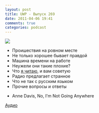 ```yaml
---
layout: post
title: UWP - Выпуск 269
date: 2011-04-06 19:41
comments: true
categories: podcast
---
```

![](https://podcast.umputun.com/images/uwp/uwp269.jpg)


- Проишествия на ровном месте
- Не только хорошее бывает правдой
- Машина времени на работе
- Неужели они такие плохие?
- Что [я читаю](http://itunes.apple.com/us/app/id426557262?mt=8), и вам советую
- Радио предлагает странное
- Что не так с русским языком
- Прочие вопросы и ответы


* Anne Davis, No, I'm Not Going Anywhere

[Аудио](http://archive.rucast.net/uwp/media/ump_podcast269.mp3)

[](http://archive.rucast.net/uwp/media/ump_podcast269.mp3)
<audio src="http://archive.rucast.net/uwp/media/ump_podcast269.mp3" preload="none">
